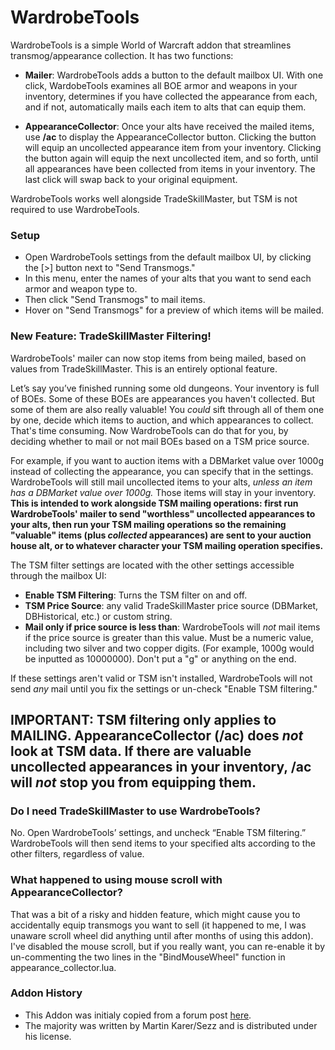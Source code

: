 # WardrobeTools

WardrobeTools is a simple World of Warcraft addon that streamlines transmog/appearance collection. It has two functions:

* **Mailer**: WardrobeTools adds a button to the default mailbox UI. With one click, WardobeTools examines all BOE armor and weapons in your inventory, determines if you have collected the appearance from each, and if not, automatically mails each item to alts that can equip them.

* **AppearanceCollector**: Once your alts have received the mailed items, use **/ac** to display the AppearanceCollector button. Clicking the button will equip an uncollected appearance item from your inventory. Clicking the button again will equip the next uncollected item, and so forth, until all appearances have been collected from items in your inventory. The last click will swap back to your original equipment.

WardrobeTools works well alongside TradeSkillMaster, but TSM is not required to use WardrobeTools.

### Setup 

* Open WardrobeTools settings from the default mailbox UI, by clicking the [>] button next to "Send Transmogs." 
* In this menu, enter the names of your alts that you want to send each armor and weapon type to.
* Then click "Send Transmogs" to mail items. 
* Hover on "Send Transmogs" for a preview of which items will be mailed.

### New Feature: TradeSkillMaster Filtering!

WardrobeTools' mailer can now stop items from being mailed, based on values from TradeSkillMaster. This is an entirely optional feature.

Let’s say you’ve finished running some old dungeons. Your inventory is full of BOEs. Some of these BOEs are appearances you haven't collected. But some of them are also really valuable! You *could* sift through all of them one by one, decide which items to auction, and which appearances to collect. That's time consuming. Now WardrobeTools can do that for you, by deciding whether to mail or not mail BOEs based on a TSM price source.

For example, if you want to auction items with a DBMarket value over 1000g instead of collecting the appearance, you can specify that in the settings. WardrobeTools will still mail uncollected items to your alts, *unless an item has a DBMarket value over 1000g.* Those items will stay in your inventory. **This is intended to work alongside TSM mailing operations: first run WardrobeTools' mailer to send "worthless" uncollected appearances to your alts, then run your TSM mailing operations so the remaining "valuable" items (plus *collected* appearances) are sent to your auction house alt, or to whatever character your TSM mailing operation specifies.** 

The TSM filter settings are located with the other settings accessible through the mailbox UI:

- **Enable TSM Filtering**: Turns the TSM filter on and off.
- **TSM Price Source**: any valid TradeSkillMaster price source (DBMarket, DBHistorical, etc.) or custom string.
- **Mail only if price source is less than**: WardrobeTools will *not* mail items if the price source is greater than this value. Must be a numeric value, including two silver and two copper digits. (For example, 1000g would be inputted as 10000000). Don't put a "g" or anything on the end.

If these settings aren't valid or TSM isn't installed, WardrobeTools will not send *any* mail until you fix the settings or un-check "Enable TSM filtering."

## **IMPORTANT: TSM filtering only applies to MAILING. AppearanceCollector (/ac) does *not* look at TSM data. If there are valuable uncollected appearances in your inventory, /ac will *not* stop you from equipping them.**

### Do I need TradeSkillMaster to use WardrobeTools?

No. Open WardrobeTools’ settings, and uncheck “Enable TSM filtering.” WardrobeTools will then send items to your specified alts according to the other filters, regardless of value.

### What happened to using mouse scroll with AppearanceCollector?

That was a bit of a risky and hidden feature, which might cause you to accidentally equip transmogs you want to sell (it happened to me, I was unaware scroll wheel did anything until after months of using this addon). I've disabled the mouse scroll, but if you really want, you can re-enable it by un-commenting the two lines in the "BindMouseWheel" function in appearance_collector.lua.

### Addon History

- This Addon was initialy copied from a forum post [here](http://stormspire.net/general-tradeskillmaster-discussion/18409-mailing-groups-boe-armor-classes-post169681.html#post169681).  
- The majority was written by Martin Karer/Sezz and is distributed under his license.
